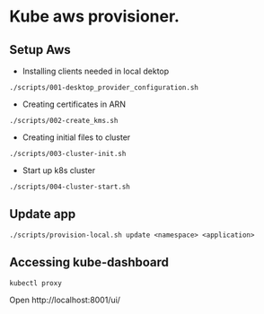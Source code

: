 # Kube aws provisioner.

## Setup Aws

- Installing clients needed in local dektop
```
./scripts/001-desktop_provider_configuration.sh
```
- Creating certificates in ARN
```
./scripts/002-create_kms.sh
```
- Creating initial files to cluster
```
./scripts/003-cluster-init.sh
```
- Start up k8s cluster
```
./scripts/004-cluster-start.sh
```

## Update app
```
./scripts/provision-local.sh update <namespace> <application>
```

## Accessing kube-dashboard
```
kubectl proxy
```
Open http://localhost:8001/ui/
